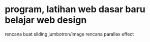 # program, latihan web dasar baru belajar web design
rencana buat sliding jumbotron/image
rencana parallax effect

